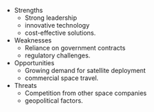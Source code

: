 - Strengths
	- Strong leadership
	- innovative technology
	- cost-effective solutions.
- Weaknesses
	- Reliance on government contracts
	- regulatory challenges.
- Opportunities
	- Growing demand for satellite deployment
	- commercial space travel.
- Threats
	- Competition from other space companies
	- geopolitical factors.